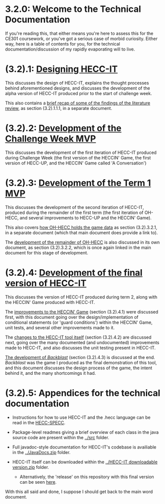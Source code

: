 # 3.2.0: Welcome to the Technical Documentation

If you're reading this, that either means you're here to assess this for the CE301 coursework,
or you've got a serious case of morbid curiosity. Either way, here is a table of contents for
you, for the technical documentation/discussion of my rapidly evaporating will to live.


# (3.2).1: [Designing HECC-IT](./Designing%20HECC-IT.md)

This discusses the design of HECC-IT, explains the thought processes behind aforementioned designs,
and discusses the development of the alpha version of HECC-IT produced prior to the
start of challenge week.

This also contains a [brief recap of some of the findings of the literature review](./recap%20of%20the%20literature%20review.md),
as section (3.2).1.1.1, in a separate document.

# (3.2).2: [Development of the Challenge Week MVP](./Development%20of%20the%20Challenge%20Week%20MVP.md)

This discusses the development of the first iteration of HECC-IT produced during Challenge Week
(the first version of the HECCIN' Game, the first version of HECC-UP, and the HECCIN' Game called
'A Conversation')

# (3.2).3: [Development of the Term 1 MVP](./Development%20of%20the%20Term%201%20MVP.md)

This discusses the development of the second iteration of HECC-IT, produced during the remainder of
the first term (the first iteration of OH-HECC, and several improvements to HECC-UP and the
HECCIN' Game).

This also covers [how OH-HECC holds the game data](./OH-HECC%20MVP%20editable%20passages,%20editable%20metadata,%20and%20GameDataObject.md)
as section (3.2).3.2.1, in a separate document (which that main document does provide a link to).

The [development of the remainder of OH-HECC](./MVP%20Development%20of%20OH-HECC.md) is also discussed
in its own document, as section (3.2).3.2.2, which is once again linked in the main document for this stage of
development.

# (3.2).4: [Development of the final version of HECC-IT](./Final%20version%20development.md)

This discusses the version of HECC-IT produced during term 2, along with the HECCIN' Game produced with
HECC-IT.

The [improvements to the HECCIN' Game](./final%20version%20HECCIN'%20Game.md) (section (3.2).4.1) were discussed
first, with this document going over the design/implementation of conditional statements (or
'guard conditions') within the HECCIN' Game, unit tests, and several other improvements made to it.

The [changes to the HECC-IT tool itself](./final%20version%20of%20HECC-IT.md) (section (3.2).4.2) are discussed
next, going over the many documented (and undocumented) improvements made to HECC-IT, and also
discusses the unit testing present in HECC-IT.

[The development of *Backblast*](./Backblast.md) (section (3.2).4.3) is discussed at the end. *Backblast*
was the game I produced as the final demonstration of this tool, and this document discusses
the design process of the game, the intent behind it, and the many shortcomings it had.


# (3.2).5: Appendices for the technical documentation

* Instructions for how to use HECC-IT and the .hecc language can be read in the [HECC-SPECC](../Documentation%20for%20HECC-IT/HECC-SPECC.md).

* Package-level readmes giving a brief overview of each class in the java source code are present within the [../src](../src)
  folder.
  
* Full javadoc-style documentation for HECC-IT's codebase is availiable in the [../JavaDocs.zip](../JavaDocs.zip) folder.

* HECC-IT itself can be downloaded within the [../HECC-IT downloadable version.zip](../HECC-IT%20downloadable%20version.zip)
  folder.
  
    * Alternatively, the 'release' on this repository with this final version can be seen [here](https://cseegit.essex.ac.uk/ce301_2020/ce301_lowe_richard_m/-/releases/3.0-Final_Deliverable).

With this all said and done, I suppose I should get back to the main word document.